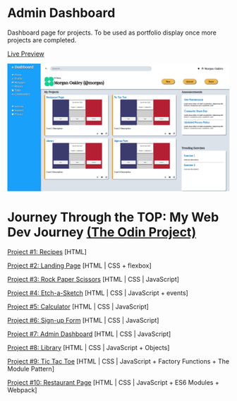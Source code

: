 # Admin Dashboard
Dashboard page for projects. To be used as portfolio display once more projects are completed.

[Live Preview](https://bchung54.github.io/admin-dashboard/)

![screenshot](./dashboard-screenshot.png)

# Journey Through the TOP: My Web Dev Journey [(The Odin Project)](https://theodinproject.com/)

[Project #1: Recipes](https://github.com/bchung54/odin-recipes) [HTML]

[Project #2: Landing Page](https://github.com/bchung54/landing-page) [HTML | CSS + flexbox]

[Project #3: Rock Paper Scissors](https://github.com/bchung54/rockpaperscissors) [HTML | CSS | JavaScript]

[Project #4: Etch-a-Sketch](https://github.com/bchung54/etch-a-sketch) [HTML | CSS | JavaScript + events]

[Project #5: Calculator](https://github.com/bchung54/calc-project) [HTML | CSS | JavaScript]

[Project #6: Sign-up Form](https://github.com/bchung54/sign-up-form) [HTML | CSS | JavaScript]

[Project #7: Admin Dashboard](https://github.com/bchung54/admin-dashboard) [HTML | CSS | JavaScript]

[Project #8: Library](https://github.com/bchung54/library-project) [HTML | CSS | JavaScript + Objects]

[Project #9: Tic Tac Toe](https://github.com/bchung54/tic-tac-toe) [HTML | CSS | JavaScript + Factory Functions + The Module Pattern]

[Project #10: Restaurant Page](https://github.com/bchung54/restaurant-page) [HTML | CSS | JavaScript + ES6 Modules + Webpack]

